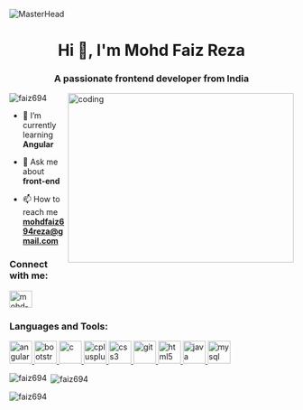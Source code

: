 ![MasterHead](https://1.bp.blogspot.com/-7A4WynwLsMw/XbBpCXG8fHI/AAAAAAAAMt4/uOa1bpLskYgrwGbllhSu2SDj_Mig8SXJQCLcBGAsYHQ/s1600/2000_600px.gif)
<h1 align="center">Hi 👋, I'm Mohd Faiz Reza</h1>
<h3 align="center">A passionate frontend developer from India</h3>
<img align="right" alt="coding" width="400" height="300" src="https://img.freepik.com/free-vector/hand-drawn-web-developers_23-2148819604.jpg?w=826&t=st=1691825326~exp=1691825926~hmac=a12a3d0a4beae9892f05f81b4eba4301c2db24a738d0850f0d7b6a8be6461c2b">

<p align="left"> <img src="https://komarev.com/ghpvc/?username=faiz694&label=Profile%20views&color=0e75b6&style=flat" alt="faiz694" /> </p>

- 🌱 I’m currently learning **Angular**

- 💬 Ask me about **front-end**

- 📫 How to reach me **mohdfaiz694reza@gmail.com**

<h3 align="left">Connect with me:</h3>
<p align="left">
<a href="https://linkedin.com/in/https://www.linkedin.com/in/mohd-faiz-reza-7361a423b" target="blank"><img align="center" src="https://1000logos.net/wp-content/uploads/2023/01/LinkedIn-logo.png" alt="mohd-faiz-reza-7361a423b" height="30" width="40" /></a>
</p>

<h3 align="left">Languages and Tools:</h3>
<p align="left"> <a href="https://angular.io" target="_blank" rel="noreferrer"> <img src="https://angular.io/assets/images/logos/angular/angular.svg" alt="angular" width="40" height="40"/> </a> <a href="https://getbootstrap.com" target="_blank" rel="noreferrer"> <img src="https://img.freepik.com/premium-photo/bootstrap-5-purple-logo-with-purple-background-3d-render_582637-309.jpg?w=826" alt="bootstrap" width="40" height="40"/> </a> <a href="https://www.cprogramming.com/" target="_blank" rel="noreferrer"> <img src="https://encrypted-tbn0.gstatic.com/images?q=tbn:ANd9GcQ3pZiNL_KCkdwT5GoXLV6hH3SCqyQWxx85v12cUmI-rn5ZK2UN8qev_O73nvRXzNJN1SY&usqp=CAU" alt="c" width="40" height="40"/> </a> <a href="https://www.w3schools.com/cpp/" target="_blank" rel="noreferrer"> <img src="https://pluralsight.imgix.net/paths/path-icons/c-plus-plus-93c7ddd5cc.png" alt="cplusplus" width="40" height="40"/> </a> <a href="https://www.w3schools.com/css/" target="_blank" rel="noreferrer"> <img src="https://cdn-icons-png.flaticon.com/512/919/919826.png?w=740&t=st=1691822932~exp=1691823532~hmac=ee887d03911e9b6932f5c5451da8e3167ce04c6faa8041fb464cd99e267029c8" alt="css3" width="40" height="40"/> </a> <a href="https://git-scm.com/" target="_blank" rel="noreferrer"> <img src="https://www.vectorlogo.zone/logos/git-scm/git-scm-icon.svg" alt="git" width="40" height="40"/> </a> <a href="https://www.w3.org/html/" target="_blank" rel="noreferrer"> <img src="https://cdn-icons-png.flaticon.com/512/919/919827.png?w=740&t=st=1691823495~exp=1691824095~hmac=9ec1e8b3ebd6b82ba97739dcb9b450d04384665d3d6d058511a81302b5894268" alt="html5" width="40" height="40"/> </a> <a href="https://www.java.com" target="_blank" rel="noreferrer"> <img src="https://cdn-icons-png.flaticon.com/512/1199/1199123.png?w=740&t=st=1691824014~exp=1691824614~hmac=ec2b0787cca830dfbb934d18fe6e44ea1c156d4864f221e479440460e64ef5a5" alt="java" width="40" height="40"/> </a> <a href="https://www.mysql.com/" target="_blank" rel="noreferrer"> <img src="https://1000logos.net/wp-content/uploads/2020/08/MySQL-Logo.png" alt="mysql" width="40" height="40"/> </a> </p>

<p><img align="left" src="https://github-readme-stats.vercel.app/api/top-langs?username=faiz694&show_icons=true&locale=en&layout=compact" alt="faiz694" /></p>

<p>&nbsp;<img align="center" src="https://github-readme-stats.vercel.app/api?username=faiz694&show_icons=true&locale=en" alt="faiz694" /></p>

<p><img align="center" src="https://github-readme-streak-stats.herokuapp.com/?user=faiz694&" alt="faiz694" /></p>


